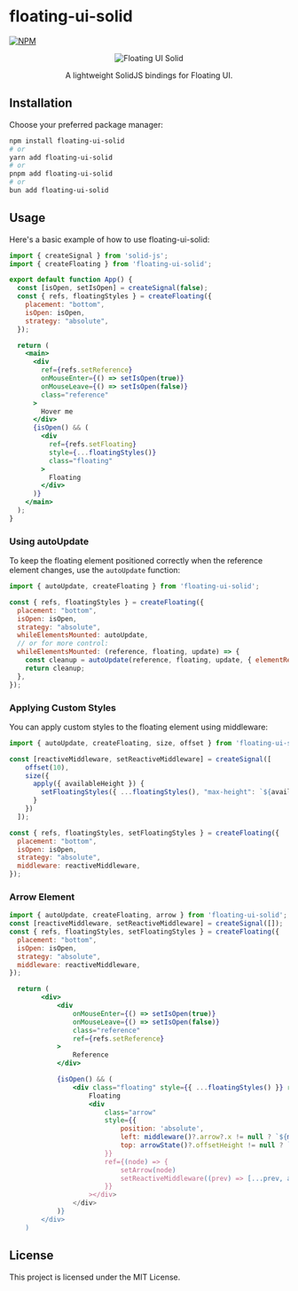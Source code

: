 # floating-ui-solid

[![NPM](https://img.shields.io/npm/v/floating-ui-solid)](https://www.npmjs.com/package/floating-ui-solid)
<p align="center">
  <img src="https://i.imgur.com/l8VYgtb.png" alt="Floating UI Solid">
<p>

<p align="center">
A lightweight SolidJS bindings for Floating UI.
<p>

## Installation

Choose your preferred package manager:

```bash
npm install floating-ui-solid
# or
yarn add floating-ui-solid
# or
pnpm add floating-ui-solid
# or
bun add floating-ui-solid
```

## Usage

Here's a basic example of how to use floating-ui-solid:

```jsx
import { createSignal } from 'solid-js';
import { createFloating } from 'floating-ui-solid';

export default function App() {
  const [isOpen, setIsOpen] = createSignal(false);
  const { refs, floatingStyles } = createFloating({
    placement: "bottom",
    isOpen: isOpen,
    strategy: "absolute",
  });

  return (
    <main>
      <div
        ref={refs.setReference}
        onMouseEnter={() => setIsOpen(true)}
        onMouseLeave={() => setIsOpen(false)}
        class="reference"
      >
        Hover me
      </div>
      {isOpen() && (
        <div
          ref={refs.setFloating}
          style={...floatingStyles()}
          class="floating"
        >
          Floating
        </div>
      )}
    </main>
  );
}
```

### Using autoUpdate

To keep the floating element positioned correctly when the reference element changes, use the `autoUpdate` function:

```jsx
import { autoUpdate, createFloating } from 'floating-ui-solid';

const { refs, floatingStyles } = createFloating({
  placement: "bottom",
  isOpen: isOpen,
  strategy: "absolute",
  whileElementsMounted: autoUpdate,
  // or for more control:
  whileElementsMounted: (reference, floating, update) => {
    const cleanup = autoUpdate(reference, floating, update, { elementResize: true });
    return cleanup;
  },
});
```

### Applying Custom Styles

You can apply custom styles to the floating element using middleware:

```jsx
import { autoUpdate, createFloating, size, offset } from 'floating-ui-solid';

const [reactiveMiddleware, setReactiveMiddleware] = createSignal([
    offset(10),
    size({
      apply({ availableHeight }) {
        setFloatingStyles({ ...floatingStyles(), "max-height": `${availableHeight}px` });
      }
    })
  ]);

const { refs, floatingStyles, setFloatingStyles } = createFloating({
  placement: "bottom",
  isOpen: isOpen,
  strategy: "absolute",
  middleware: reactiveMiddleware,
});
```
### Arrow Element

```jsx
import { autoUpdate, createFloating, arrow } from 'floating-ui-solid';
const [reactiveMiddleware, setReactiveMiddleware] = createSignal([]);
const { refs, floatingStyles, setFloatingStyles } = createFloating({
  placement: "bottom",
  isOpen: isOpen,
  strategy: "absolute",
  middleware: reactiveMiddleware,
});

  return (
        <div>
            <div
                onMouseEnter={() => setIsOpen(true)}
                onMouseLeave={() => setIsOpen(false)}
                class="reference"
                ref={refs.setReference}
            >
                Reference
            </div>

            {isOpen() && (
                <div class="floating" style={{ ...floatingStyles() }} ref={refs.setFloating}>
                    Floating
                    <div
                        class="arrow"
                        style={{
                            position: 'absolute',
                            left: middleware()?.arrow?.x != null ? `${middleware().arrow?.x}px` : '',
                            top: arrowState()?.offsetHeight != null ? `${-arrowState()?.offsetHeight! / 2}px` : '',
                        }}
                        ref={(node) => {
                            setArrow(node)
                            setReactiveMiddleware((prev) => [...prev, arrow({ element: node })]); // set it once it's ready
                        }}
                    ></div>
                </div>
            )}
        </div>
    )
```
## License

This project is licensed under the MIT License.